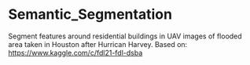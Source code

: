 # Semantic_Segmentation
Segment features around residential buildings in UAV images of flooded area taken in Houston after Hurrican Harvey. Based on: https://www.kaggle.com/c/fdl21-fdl-dsba
